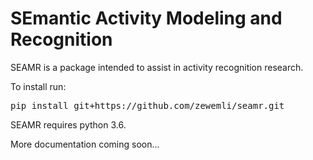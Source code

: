 SEmantic Activity Modeling and Recognition
==========================================

SEAMR is a package intended to assist in activity recognition research.

To install run: 
<pre>pip install git+https://github.com/zewemli/seamr.git</pre>

SEAMR requires python 3.6.

More documentation coming soon...
